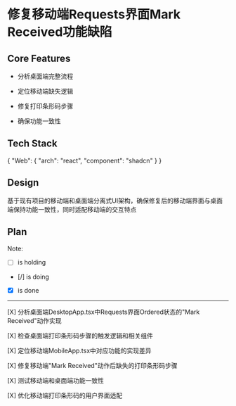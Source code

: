 # 修复移动端Requests界面Mark Received功能缺陷

## Core Features

- 分析桌面端完整流程

- 定位移动端缺失逻辑

- 修复打印条形码步骤

- 确保功能一致性

## Tech Stack

{
  "Web": {
    "arch": "react",
    "component": "shadcn"
  }
}

## Design

基于现有项目的移动端和桌面端分离式UI架构，确保修复后的移动端界面与桌面端保持功能一致性，同时适配移动端的交互特点

## Plan

Note: 

- [ ] is holding
- [/] is doing
- [X] is done

---

[X] 分析桌面端DesktopApp.tsx中Requests界面Ordered状态的"Mark Received"动作实现

[X] 检查桌面端打印条形码步骤的触发逻辑和相关组件

[X] 定位移动端MobileApp.tsx中对应功能的实现差异

[X] 修复移动端"Mark Received"动作后缺失的打印条形码步骤

[X] 测试移动端和桌面端功能一致性

[X] 优化移动端打印条形码的用户界面适配
